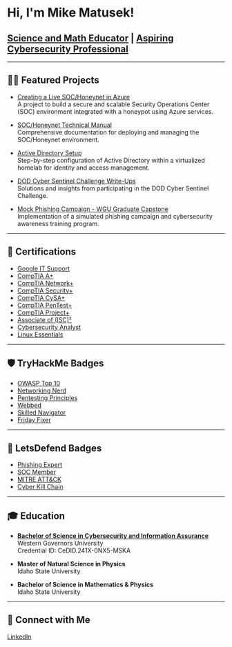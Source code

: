 # Hi, I'm Mike Matusek!  
## [Science and Math Educator](https://github.com/mpmatusek) | [Aspiring Cybersecurity Professional](https://www.linkedin.com/in/mike-matusek/)

---

## 👨‍💻 Featured Projects
- [Creating a Live SOC/Honeynet in Azure](https://github.com/mpmatusek/CloudSOC)  
  A project to build a secure and scalable Security Operations Center (SOC) environment integrated with a honeypot using Azure services.

- [SOC/Honeynet Technical Manual](https://github.com/mpmatusek/mpmatusek/blob/main/SOC_ProjectTechnicalManual.pdf)  
  Comprehensive documentation for deploying and managing the SOC/Honeynet environment.

- [Active Directory Setup](https://github.com/mpmatusek/VirtualHomelabActiveDirectory)  
  Step-by-step configuration of Active Directory within a virtualized homelab for identity and access management.

- [DOD Cyber Sentinel Challenge Write-Ups](http://github.com/mpmatusek/DoDCyberSentinelChallenge)  
  Solutions and insights from participating in the DOD Cyber Sentinel Challenge.

- [Mock Phishing Campaign - WGU Graduate Capstone](https://github.com/mpmatusek/mockPhishingCampaign)  
  Implementation of a simulated phishing campaign and cybersecurity awareness training program.

---

## 📜 Certifications
- [Google IT Support](https://coursera.org/share/5d50992ae72f52a829bd84ba7b553fe2)  
- [CompTIA A+](https://www.credly.com/badges/276cad2b-5837-47dd-9553-670a54747730/public_url)  
- [CompTIA Network+](https://www.credly.com/badges/c9f5e662-8102-40ce-95fa-8d2db6accbee/public_url)  
- [CompTIA Security+](https://www.credly.com/badges/65ae9e4a-52b6-4c55-8a20-0da2870eca45/public_url)  
- [CompTIA CySA+](https://www.credly.com/badges/009e2c76-1721-4057-b2da-dfdf498f7e9e/public_url)  
- [CompTIA PenTest+](https://www.credly.com/badges/2cb22028-b78c-452f-92a2-749c0ddcc418/public_url)  
- [CompTIA Project+](https://www.credly.com/badges/f53bf3e8-360e-41c0-b97b-757c04aa36e2/public_url)  
- [Associate of (ISC)²](https://www.credly.com/badges/c0a43871-ed6e-48e7-9b1d-c18fd7baf067/public_url)  
- [Cybersecurity Analyst](https://app.kajabi.com/certificates/b1da0534)  
- [Linux Essentials](https://cs.lpi.org/caf/Xamman/certification/verify/LPI000591817/7jhntnz2be)  

---

## 🛡️ TryHackMe Badges
- [OWASP Top 10](https://tryhackme.com/StormCrowAlpha/badges/owasp-10)  
- [Networking Nerd](https://tryhackme.com/StormCrowAlpha/badges/network-fundamentals)  
- [Pentesting Principles](https://tryhackme.com/StormCrowAlpha/badges/intro-to-pentesting)  
- [Webbed](https://tryhackme.com/StormCrowAlpha/badges/web-fund)  
- [Skilled Navigator](https://tryhackme.com/StormCrowAlpha/badges/skilled-navigator)  
- [Friday Fixer](https://tryhackme.com/StormCrowAlpha/badges/friday-fixer)  

---

## 🎯 LetsDefend Badges
- [Phishing Expert](https://app.letsdefend.io/my-rewards/detail/52fb6a84-f84d-46d9-97b2-7f8d2e45a14e)  
- [SOC Member](https://app.letsdefend.io/my-rewards/detail/11175905-1e23-469c-bc7b-4a0c0745865d)  
- [MITRE ATT&CK](https://app.letsdefend.io/my-rewards/detail/6df1988a-8e88-4860-ab05-128f0f93e523)  
- [Cyber Kill Chain](https://app.letsdefend.io/my-rewards/detail/088ccb62-4ce0-47ed-8995-d266eea9cef6)  

---

## 🎓 Education
- **[Bachelor of Science in Cybersecurity and Information Assurance](https://www.wgu.edu/alumni/commencement/e-diploma-verification/validate.html)**  
  Western Governors University  
  Credential ID: CeDID.241X-0NX5-MSKA  

- **Master of Natural Science in Physics**  
  Idaho State University  

- **Bachelor of Science in Mathematics & Physics**  
  Idaho State University  

---

## 🤝 Connect with Me
[LinkedIn](https://linkedin.com/in/mike-matusek)
